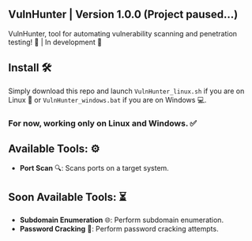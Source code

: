 ## VulnHunter | Version 1.0.0 (Project paused...)

VulnHunter, tool for automating vulnerability scanning and penetration testing! 🚀 | In development 🔧

## Install 🛠️
Simply download this repo and launch `VulnHunter_linux.sh` if you are on Linux 🐧 or `VulnHunter_windows.bat` if you are on Windows 💻.

### For now, working only on Linux and Windows. ✅

## Available Tools: ⚙️
- **Port Scan** 🔍: Scans ports on a target system.

## Soon Available Tools: ⏳
- **Subdomain Enumeration** 🌐: Perform subdomain enumeration.
- **Password Cracking** 🔑: Perform password cracking attempts.
